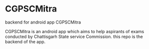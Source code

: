 # CGPSCMitra
backend for android app CGPSCMitra


CGPSCMitra is an android app which aims to help aspirants of exams conducted by Chattisgarh State service Commission.
this repo is the backend of the app.
